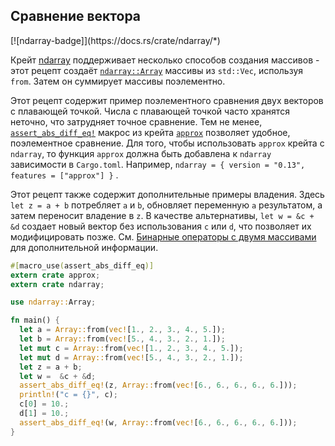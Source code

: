 ## Сравнение вектора

[](https://docs.rs/crate/ndarray/*)[![ndarray-badge]](https://docs.rs/crate/ndarray/*)

Крейт [ndarray](https://docs.rs/crate/ndarray/*) поддерживает несколько способов создания массивов - этот рецепт создаёт [`ndarray::Array`](https://docs.rs/ndarray/*/ndarray/struct.ArrayBase.html) массивы из `std::Vec`, используя `from`. Затем он суммирует массивы поэлементно.

Этот рецепт содержит пример поэлементного сравнения двух векторов с плавающей точкой. Числа с плавающей точкой часто хранятся неточно, что затрудняет точное сравнение. Тем не менее, [`assert_abs_diff_eq!`](https://docs.rs/approx/*/approx/macro.assert_abs_diff_eq.html) макрос из крейта [`approx`](https://docs.rs/approx/*/approx/index.html) позволяет удобное, поэлементное сравнение. Для того, чтобы использовать `approx` крейта с `ndarray`, то функция `approx` должна быть добавлена к `ndarray` зависимости в `Cargo.toml`. Например, `ndarray = { version = "0.13", features = ["approx"] }` .

Этот рецепт также содержит дополнительные примеры владения. Здесь `let z = a + b` потребляет `a` и `b`, обновляет переменную `a` результатом, а затем переносит владение в `z`. В качестве альтернативы, `let w = &c + &d` создает новый вектор без использования `c` или `d`, что позволяет их модифицировать позже. См. [Бинарные операторы с двумя массивами](https://docs.rs/ndarray/*/ndarray/struct.ArrayBase.html#binary-operators-with-two-arrays) для дополнительной информации.

```rust
#[macro_use(assert_abs_diff_eq)]
extern crate approx;
extern crate ndarray;

use ndarray::Array;

fn main() {
  let a = Array::from(vec![1., 2., 3., 4., 5.]);
  let b = Array::from(vec![5., 4., 3., 2., 1.]);
  let mut c = Array::from(vec![1., 2., 3., 4., 5.]);
  let mut d = Array::from(vec![5., 4., 3., 2., 1.]);
  let z = a + b;
  let w =  &c + &d;
  assert_abs_diff_eq!(z, Array::from(vec![6., 6., 6., 6., 6.]));
  println!("c = {}", c);
  c[0] = 10.;
  d[1] = 10.;
  assert_abs_diff_eq!(w, Array::from(vec![6., 6., 6., 6., 6.]));
}
```

